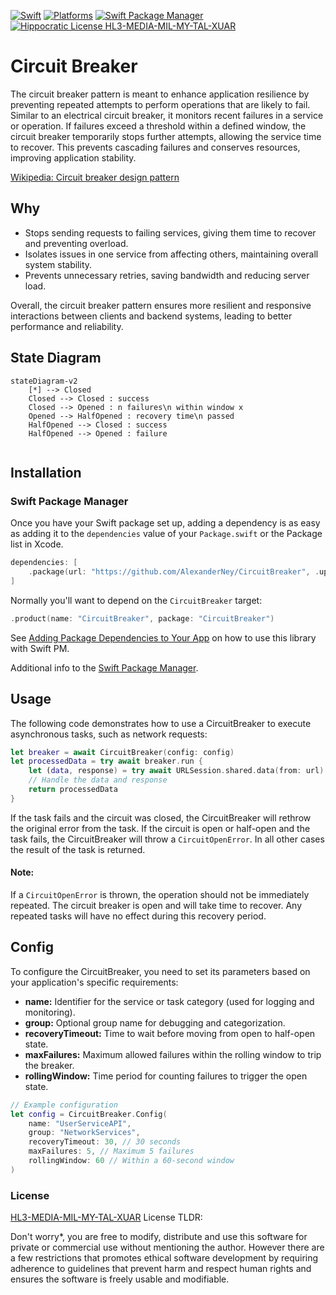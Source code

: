 [![Swift](https://img.shields.io/badge/Swift-5.7_5.8_5.9-orange?style=flat-square)](https://img.shields.io/badge/Swift-5.7_5.8_5.9-Orange?style=flat-square)
[![Platforms](https://img.shields.io/badge/Platforms-macOS_iOS_tvOS_watchOS_visionOS-blue?style=flat-square)](https://img.shields.io/badge/Platforms-macOS_iOS_tvOS_watchOS_vision_OS_Linux_Windows_Android-Green?style=flat-square)
[![Swift Package Manager](https://img.shields.io/badge/Swift_Package_Manager-compatible-orange?style=flat-square)](https://img.shields.io/badge/Swift_Package_Manager-compatible-orange?style=flat-square)
[![Hippocratic License HL3-MEDIA-MIL-MY-TAL-XUAR](https://img.shields.io/static/v1?label=Hippocratic%20License&message=HL3-MEDIA-MIL-MY-TAL-XUAR&labelColor=5e2751&color=bc8c3d)](https://firstdonoharm.dev/version/3/0/media-mil-my-tal-xuar.html)



# Circuit Breaker #
The circuit breaker pattern is meant to enhance application resilience by preventing repeated attempts to perform operations that are likely to fail. Similar to an electrical circuit breaker, it monitors recent failures in a service or operation. If failures exceed a threshold within a defined window, the circuit breaker temporarily stops further attempts, allowing the service time to recover. This prevents cascading failures and conserves resources, improving application stability.

[Wikipedia: Circuit breaker design pattern](https://en.wikipedia.org/wiki/Circuit_breaker_design_pattern)

## Why
- Stops sending requests to failing services, giving them time to recover and preventing overload.
- Isolates issues in one service from affecting others, maintaining overall system stability.
- Prevents unnecessary retries, saving bandwidth and reducing server load.

Overall, the circuit breaker pattern ensures more resilient and responsive interactions between clients and backend systems, leading to better performance and reliability.

## State Diagram

```mermaid
stateDiagram-v2
    [*] --> Closed
    Closed --> Closed : success
    Closed --> Opened : n failures\n within window x
    Opened --> HalfOpened : recovery time\n passed
    HalfOpened --> Closed : success
    HalfOpened --> Opened : failure
    
```

## Installation

### Swift Package Manager

Once you have your Swift package set up, adding a dependency is as easy as adding it to the `dependencies` value of your `Package.swift` or the Package list in Xcode.

```swift
dependencies: [
    .package(url: "https://github.com/AlexanderNey/CircuitBreaker", .upToNextMajor(from: "1.0.0"))
]
```

Normally you'll want to depend on the `CircuitBreaker` target:

```swift
.product(name: "CircuitBreaker", package: "CircuitBreaker")
```

See [Adding Package Dependencies to Your App](https://developer.apple.com/documentation/xcode/adding_package_dependencies_to_your_app) on how to use this library with Swift PM.

Additional info to the [Swift Package Manager](https://swift.org/package-manager/).


## Usage
The following code demonstrates how to use a CircuitBreaker to execute asynchronous tasks, such as network requests:
```swift
let breaker = await CircuitBreaker(config: config)
let processedData = try await breaker.run {
    let (data, response) = try await URLSession.shared.data(from: url)
    // Handle the data and response
    return processedData
}
```
If the task fails and the circuit was closed, the CircuitBreaker will rethrow the original error from the task.
If the circuit is open or half-open and the task fails, the CircuitBreaker will throw a `CircuitOpenError`. In all other cases the result of the task is returned.

#### Note:
If a `CircuitOpenError` is thrown, the operation should not be immediately repeated. The circuit breaker is open and will take time to recover. Any repeated tasks will have no effect during this recovery period. 

## Config
To configure the CircuitBreaker, you need to set its parameters based on your application's specific requirements:

- **name:** Identifier for the service or task category (used for logging and monitoring).
- **group:** Optional group name for debugging and categorization.
- **recoveryTimeout:** Time to wait before moving from open to half-open state.
- **maxFailures:** Maximum allowed failures within the rolling window to trip the breaker.
- **rollingWindow:** Time period for counting failures to trigger the open state.

```swift
// Example configuration
let config = CircuitBreaker.Config(
    name: "UserServiceAPI",
    group: "NetworkServices",
    recoveryTimeout: 30, // 30 seconds
    maxFailures: 5, // Maximum 5 failures
    rollingWindow: 60 // Within a 60-second window
)
```

### License
[HL3-MEDIA-MIL-MY-TAL-XUAR](https://firstdonoharm.dev/version/3/0/media-mil-my-tal-xuar.html) License TLDR:

Don't worry*, you are free to modify, distribute and use this software for private or commercial use without mentioning the author. However there are a few restrictions that promotes ethical software development by requiring adherence to guidelines that prevent harm and respect human rights and ensures the software is freely usable and modifiable.

